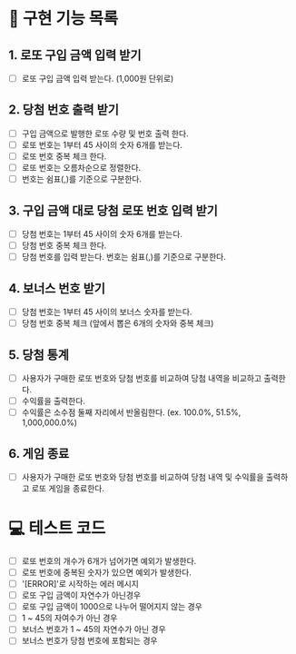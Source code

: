 # 📝 구현 기능 목록

## 1. 로또 구입 금액 입력 받기

- [ ] 로또 구입 금액 입력 받는다. (1,000원 단위로)

## 2. 당첨 번호 출력 받기

- [ ] 구입 금액으로 발행한 로또 수량 및 번호 출력 한다.
- [ ] 로또 번호는 1부터 45 사이의 숫자 6개를 받는다.
- [ ] 로또 번호 중복 체크 한다.
- [ ] 로또 번호는 오름차순으로 정렬한다.
- [ ] 번호는 쉼표(,)를 기준으로 구분한다.

## 3. 구입 금액 대로 당첨 로또 번호 입력 받기

- [ ] 당첨 번호는 1부터 45 사이의 숫자 6개를 받는다.
- [ ] 당첨 번호 중복 체크 한다.
- [ ] 당첨 번호를 입력 받는다. 번호는 쉼표(,)를 기준으로 구분한다.

## 4. 보너스 번호 받기

- [ ] 당첨 번호는 1부터 45 사이의 보너스 숫자를 받는다.
- [ ] 당첨 번호 중복 체크 (앞에서 뽑은 6개의 숫자와 중복 체크)

## 5. 당첨 통계

- [ ] 사용자가 구매한 로또 번호와 당첨 번호를 비교하여 당첨 내역을 비교하고 출력한다.
- [ ] 수익률을 출력한다.
- [ ] 수익률은 소수점 둘째 자리에서 반올림한다. (ex. 100.0%, 51.5%, 1,000,000.0%)

## 6. 게임 종료

- [ ] 사용자가 구매한 로또 번호와 당첨 번호를 비교하여 당첨 내역 및 수익률을 출력하고 로또 게임을 종료한다.

# 💻 테스트 코드

- [ ] 로또 번호의 개수가 6개가 넘어가면 예외가 발생한다.
- [ ] 로또 번호에 중복된 숫자가 있으면 예외가 발생한다.
- [ ] '[ERROR]'로 시작하는 에러 메시지
- [ ] 로또 구입 금액이 자연수가 아닌경우
- [ ] 로또 구입 금액이 1000으로 나누어 떨어지지 않는 경우
- [ ] 1 ~ 45의 자여수가 아닌 경우
- [ ] 보너스 번호가 1 ~ 45의 자연수가 아닌 경우
- [ ] 보너스 번호가 당첨 번호에 포함되는 경우
